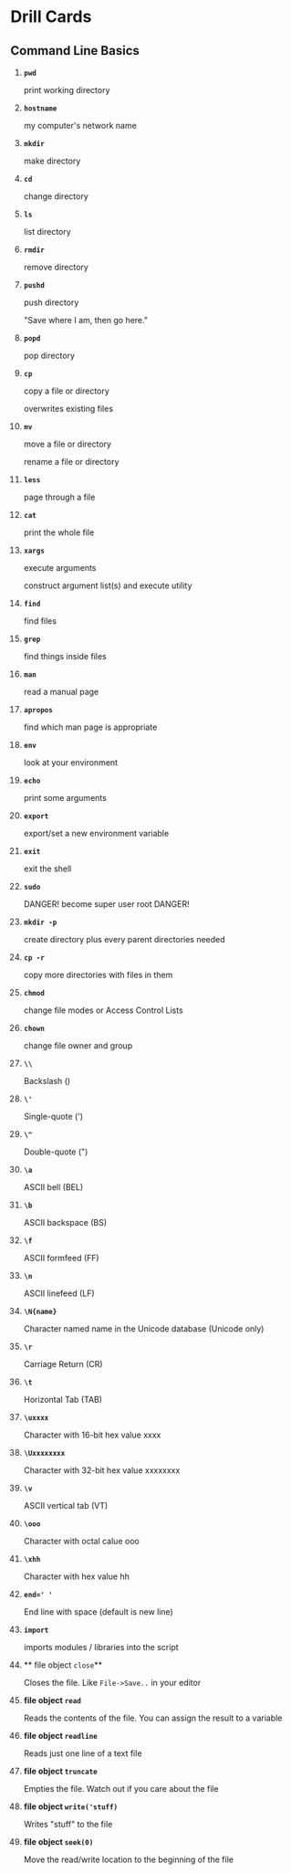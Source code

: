 # Drill Cards

## Command Line Basics

1. **`pwd`**

   print working directory

2. **`hostname`**

   my computer's network name

3. **`mkdir`**

   make directory

4. **`cd`**

   change directory

5. **`ls`**

   list directory

6. **`rmdir`**

   remove directory

7. **`pushd`**

   push directory

   "Save where I am, then go here."

8. **`popd`**

   pop directory

9. **`cp`**

   copy a file or directory

   overwrites existing files

10. **`mv`**

    move a file or directory

    rename a file or directory

11. **`less`**

    page through a file

12. **`cat`**

    print the whole file

13. **`xargs`**

    execute arguments

    construct argument list(s) and execute utility

14. **`find`**

    find files

15. **`grep`**

    find things inside files

16. **`man`**

    read a manual page

17. **`apropos`**

    find which man page is appropriate

18. **`env`**

    look at your environment

19. **`echo`**

    print some arguments

20. **`export`**

    export/set a new environment variable

21. **`exit`**

    exit the shell

22. **`sudo`**

    DANGER! become super user root DANGER!

23. **`mkdir -p`**

    create directory plus every parent directories needed

24. **`cp -r`**

    copy more directories with files in them

25. **`chmod`**

    change file modes or Access Control Lists

26. **`chown`**

    change file owner and group

27. **`\\`**

    Backslash (\)

28. **`\'`**

    Single-quote (')

29. **`\"`**

    Double-quote (")

30. **`\a`**

    ASCII bell (BEL)

31. **`\b`**

    ASCII backspace (BS)

32. **`\f`**

    ASCII formfeed (FF)

33. **`\n`**

    ASCII linefeed (LF)

34. **`\N{name}`**

    Character named name in the Unicode database (Unicode only)

35. **`\r`**

    Carriage Return (CR)

36. **`\t`**

    Horizontal Tab (TAB)

37. **`\uxxxx`**

    Character with 16-bit hex value xxxx

38. **`\Uxxxxxxxx`**

    Character with 32-bit hex value xxxxxxxx

39. **`\v`**

    ASCII vertical tab (VT)

40. **`\ooo`**

    Character with octal calue ooo

41. **`\xhh`**

    Character with hex value hh

42. **`end=' '`**

    End line with space (default is new line)

43. **`import`**

    imports modules / libraries into the script

44. ** file object `close`**

    Closes the file. Like `File->Save..` in your editor

45. **file object `read`**

    Reads the contents of the file. You can assign the result to a variable

46. **file object `readline`**

    Reads just one line of a text file

47. **file object `truncate`**

    Empties the file. Watch out if you care about the file

48. **file object `write('stuff)`**

    Writes "stuff" to the file

49. **file object `seek(0)`**

    Move the read/write location to the beginning of the file
